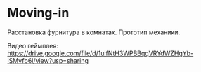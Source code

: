 # Moving-in
Расстановка фурнитура в комнатах. Прототип механики. 

Видео геймплея: https://drive.google.com/file/d/1uifNtH3WPBBqqVRYdWZHgYb-lSMvfb6l/view?usp=sharing
